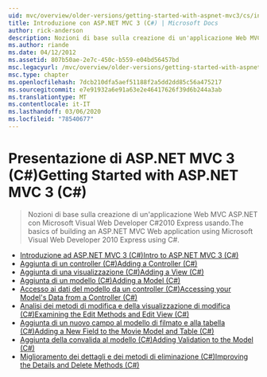 ```yaml
---
uid: mvc/overview/older-versions/getting-started-with-aspnet-mvc3/cs/index
title: Introduzione con ASP.NET MVC 3 (C#) | Microsoft Docs
author: rick-anderson
description: Nozioni di base sulla creazione di un'applicazione Web MVC ASP.NET con Microsoft Visual Web Developer C#2010 Express usando.
ms.author: riande
ms.date: 04/12/2012
ms.assetid: 807b50ae-2e7c-450c-b559-e04bd56457bd
msc.legacyurl: /mvc/overview/older-versions/getting-started-with-aspnet-mvc3/cs
msc.type: chapter
ms.openlocfilehash: 7dcb210dfa5aef51188f2a5dd2dd85c56a475217
ms.sourcegitcommit: e7e91932a6e91a63e2e46417626f39d6b244a3ab
ms.translationtype: MT
ms.contentlocale: it-IT
ms.lasthandoff: 03/06/2020
ms.locfileid: "78540677"
---
```

# <a name="getting-started-with-aspnet-mvc-3-c"></a><span data-ttu-id="d8174-103">Presentazione di ASP.NET MVC 3 (C#)</span><span class="sxs-lookup"><span data-stu-id="d8174-103">Getting Started with ASP.NET MVC 3 (C#)</span></span>

> <span data-ttu-id="d8174-104">Nozioni di base sulla creazione di un'applicazione Web MVC ASP.NET con Microsoft Visual Web Developer C#2010 Express usando.</span><span class="sxs-lookup"><span data-stu-id="d8174-104">The basics of building an ASP.NET MVC Web application using Microsoft Visual Web Developer 2010 Express using C#.</span></span>

- [<span data-ttu-id="d8174-105">Introduzione ad ASP.NET MVC 3 (C#)</span><span class="sxs-lookup"><span data-stu-id="d8174-105">Intro to ASP.NET MVC 3 (C#)</span></span>](intro-to-aspnet-mvc-3.md)
- [<span data-ttu-id="d8174-106">Aggiunta di un controller (C#)</span><span class="sxs-lookup"><span data-stu-id="d8174-106">Adding a Controller (C#)</span></span>](adding-a-controller.md)
- [<span data-ttu-id="d8174-107">Aggiunta di una visualizzazione (C#)</span><span class="sxs-lookup"><span data-stu-id="d8174-107">Adding a View (C#)</span></span>](adding-a-view.md)
- [<span data-ttu-id="d8174-108">Aggiunta di un modello (C#)</span><span class="sxs-lookup"><span data-stu-id="d8174-108">Adding a Model (C#)</span></span>](adding-a-model.md)
- [<span data-ttu-id="d8174-109">Accesso ai dati del modello da un controller (C#)</span><span class="sxs-lookup"><span data-stu-id="d8174-109">Accessing your Model's Data from a Controller (C#)</span></span>](accessing-your-models-data-from-a-controller.md)
- [<span data-ttu-id="d8174-110">Analisi dei metodi di modifica e della visualizzazione di modifica (C#)</span><span class="sxs-lookup"><span data-stu-id="d8174-110">Examining the Edit Methods and Edit View (C#)</span></span>](examining-the-edit-methods-and-edit-view.md)
- [<span data-ttu-id="d8174-111">Aggiunta di un nuovo campo al modello di filmato e alla tabella (C#)</span><span class="sxs-lookup"><span data-stu-id="d8174-111">Adding a New Field to the Movie Model and Table (C#)</span></span>](adding-a-new-field.md)
- [<span data-ttu-id="d8174-112">Aggiunta della convalida al modello (C#)</span><span class="sxs-lookup"><span data-stu-id="d8174-112">Adding Validation to the Model (C#)</span></span>](adding-validation-to-the-model.md)
- [<span data-ttu-id="d8174-113">Miglioramento dei dettagli e dei metodi di eliminazione (C#)</span><span class="sxs-lookup"><span data-stu-id="d8174-113">Improving the Details and Delete Methods (C#)</span></span>](improving-the-details-and-delete-methods.md)
